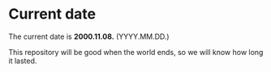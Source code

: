 # Current date

The current date is **2000.11.08.** (YYYY.MM.DD.)

This repository will be good when the world ends, so we will know how long it lasted.
